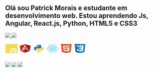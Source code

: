 ## Olá sou Patrick Morais e estudante em desenvolvimento web. Estou aprendendo Js, Angular, React.js, Python, HTML5 e CSS3


<a href="https://github.com/patrickmorais/github-readme-stats">
  <img height="180em" src="https://github-readme-stats.vercel.app/api?username=patrickmorais&show_icons=true&theme=tokyonight&include_all_commits=true&count_private=true"/>
</a>

<a href="https://github.com/patrickmorais/github-readme-stats">
  <img height"0" width="550" src="https://github-readme-stats.vercel.app/api/top-langs/?username=patrickmorais&layout=compact&theme=tokyonight&hide_border=false"/>
</a>

<div> 
  <div style="display: inline_block"><br>
  <img align="center" alt="Patrick-Javascript" height="30" width="40" src="https://raw.githubusercontent.com/devicons/devicon/master/icons/javascript/javascript-plain.svg">
  <img align="center" alt="Patrick-Angular" height="30" width="40" src="https://raw.githubusercontent.com/devicons/devicon/master/icons/angularjs/angularjs-original.svg" />
  <img align="center" alt="Patrick-Python" height="30" width="40" src="https://raw.githubusercontent.com/devicons/devicon/master/icons/python/python-original.svg">
  <img align="center" alt="Patrick-React" height="30" width="40" src="https://raw.githubusercontent.com/devicons/devicon/master/icons/react/react-original.svg">
  <img align="center" alt="Patrick-HTML" height="30" width="40" src="https://raw.githubusercontent.com/devicons/devicon/master/icons/html5/html5-original.svg">
  <img align="center" alt="Patrick-CSS" height="30" width="40" src="https://raw.githubusercontent.com/devicons/devicon/master/icons/css3/css3-original.svg">
</div>

##

<div> 
  <a href ="mailto:patrick.morais@live.com"><img src="https://img.shields.io/badge/Outlook-0078D4?style=for-the-badge&logo=microsoft-outlook&logoColor=white" target="_blank"></a>
  <a href="https://instagram.com/patrickmorais" target="_blank"><img src="https://img.shields.io/badge/-Instagram-%23E4405F?style=for-the-badge&logo=instagram&logoColor=white" target="_blank"></a>
  <a href="https://www.linkedin.com/in/patrick-morais-bb51a221/" target="_blank"><img src="https://img.shields.io/badge/-LinkedIn-%230077B5?style=for-the-badge&logo=linkedin&logoColor=white" target="_blank"></a>   
</div>
